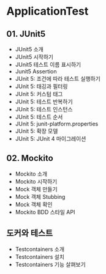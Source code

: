 # ApplicationTest

## 01. JUnit5
- JUnit5 소개
- JUnit5 시작하기
- JUnit5 테스트 이름 표시하기
- Junit5 Assertion
- JUnit 5: 조건에 따라 테스트 실행하기
- JUnit 5: 태깅과 필터링
- JUnit 5: 커스텀 태그
- JUnit 5: 테스트 반복하기
- JUnit 5: 테스트 인스턴스
- JUnit 5: 테스트 순서
- JUnit 5: junit-platform.properties
- JUnit 5: 확장 모델
- JUnit 5: JUnit 4 마이그레이션

## 02. Mockito
- Mockito 소개
- Mockito 시작하기
- Mock 객체 만들기
- Mock 객체 Stubbing
- Mock 객체 확인
- Mockito BDD 스타일 API

## 도커와 테스트
- Testcontainers 소개
- Testcontainers 설치
- Testcontainers 기능 살펴보기
